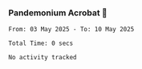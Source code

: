 ### Pandemonium Acrobat 🤸

<!--START_SECTION:waka-->

```all_time
From: 03 May 2025 - To: 10 May 2025

Total Time: 0 secs

No activity tracked
```

<!--END_SECTION:waka-->
